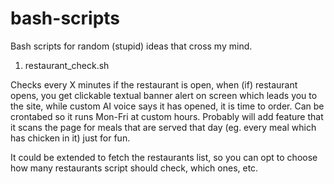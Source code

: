 # bash-scripts
Bash scripts for random (stupid) ideas that cross my mind.

1. restaurant_check.sh

Checks every X minutes if the restaurant is open, when (if) restaurant opens, you get clickable textual banner alert on screen which leads you to the site, while custom AI voice says it has opened, it is time to order. Can be crontabed so it runs Mon-Fri at custom hours. Probably will add feature that it scans the page for meals that are served that day (eg. every meal which has chicken in it) just for fun.

It could be extended to fetch the restaurants list, so you can opt to choose how many restaurants script should check, which ones, etc. 
